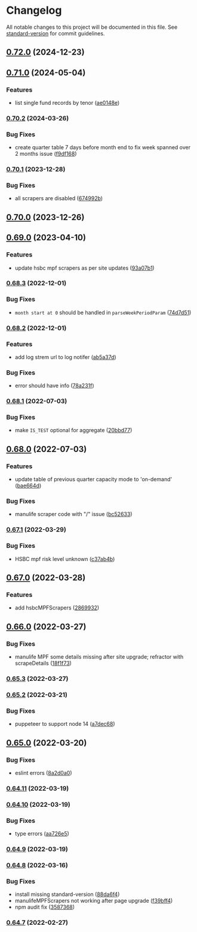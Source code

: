 # Changelog

All notable changes to this project will be documented in this file. See [standard-version](https://github.com/conventional-changelog/standard-version) for commit guidelines.

## [0.72.0](https://github.com/michchan/fund-price-monitor-backend/compare/v0.71.0...v0.72.0) (2024-12-23)

## [0.71.0](https://github.com/michchan/fund-price-monitor-backend/compare/v0.70.2...v0.71.0) (2024-05-04)


### Features

* list single fund records by tenor ([ae0148e](https://github.com/michchan/fund-price-monitor-backend/commit/ae0148e53309eadfb0540e62f99b6f504b0f9e66))

### [0.70.2](https://github.com/michchan/fund-price-monitor-backend/compare/v0.70.1...v0.70.2) (2024-03-26)


### Bug Fixes

* create quarter table 7 days before month end to fix week spanned over 2 months issue ([f9df168](https://github.com/michchan/fund-price-monitor-backend/commit/f9df1685220ce4e70e936279f03ba678f4a9519f))

### [0.70.1](https://github.com/michchan/fund-price-monitor-backend/compare/v0.70.0...v0.70.1) (2023-12-28)


### Bug Fixes

* all scrapers are disabled ([674992b](https://github.com/michchan/fund-price-monitor-backend/commit/674992be4f131ddd0a3607d19ffe4294d063a148))

## [0.70.0](https://github.com/michchan/fund-price-monitor-backend/compare/v0.69.0...v0.70.0) (2023-12-26)

## [0.69.0](https://github.com/michchan/fund-price-monitor-backend/compare/v0.68.3...v0.69.0) (2023-04-10)


### Features

* update hsbc mpf scrapers as per site updates ([93a07b1](https://github.com/michchan/fund-price-monitor-backend/commit/93a07b18d999300aa5bf27269051ccab88d43ce8))

### [0.68.3](https://github.com/michchan/fund-price-monitor-backend/compare/v0.68.2...v0.68.3) (2022-12-01)


### Bug Fixes

* `month start at 0` should be handled in `parseWeekPeriodParam` ([74d7d51](https://github.com/michchan/fund-price-monitor-backend/commit/74d7d5108321668bb09eb571da8315d41a3cfae7))

### [0.68.2](https://github.com/michchan/fund-price-monitor-backend/compare/v0.68.1...v0.68.2) (2022-12-01)


### Features

* add log strem url to log notifer ([ab5a37d](https://github.com/michchan/fund-price-monitor-backend/commit/ab5a37de936a7542b1f247d9176bee37ae3d0bff))


### Bug Fixes

* error should have info ([78a231f](https://github.com/michchan/fund-price-monitor-backend/commit/78a231f2cbd641b7cfcdbe5d2c3bb37cefaf14c6))

### [0.68.1](https://github.com/michchan/fund-price-monitor-backend/compare/v0.68.0...v0.68.1) (2022-07-03)


### Bug Fixes

* make `IS_TEST` optional for aggregate ([20bbd77](https://github.com/michchan/fund-price-monitor-backend/commit/20bbd7706c76b619cb482b4afd7418e17bd9599f))

## [0.68.0](https://github.com/michchan/fund-price-monitor-backend/compare/v0.67.1...v0.68.0) (2022-07-03)


### Features

* update table of previous quarter capacity mode to 'on-demand' ([bae664d](https://github.com/michchan/fund-price-monitor-backend/commit/bae664d77ff2f10f41dc2e5e47f4fee94c8a80f8))


### Bug Fixes

* manulife scraper code with "/" issue ([bc52633](https://github.com/michchan/fund-price-monitor-backend/commit/bc52633a1f09a83c2f72d2941ca8f8aa0bc6e994))

### [0.67.1](https://github.com/michchan/fund-price-monitor-backend/compare/v0.67.0...v0.67.1) (2022-03-29)


### Bug Fixes

* HSBC mpf risk level unknown ([c37ab4b](https://github.com/michchan/fund-price-monitor-backend/commit/c37ab4b9dea0aa2646061d13f1544d7ea0a25156))

## [0.67.0](https://github.com/michchan/fund-price-monitor-backend/compare/v0.66.0...v0.67.0) (2022-03-28)


### Features

* add hsbcMPFScrapers ([2869932](https://github.com/michchan/fund-price-monitor-backend/commit/2869932f2791e23ecdf2a5ef4fa678283ab9a045))

## [0.66.0](https://github.com/michchan/fund-price-monitor-backend/compare/v0.65.3...v0.66.0) (2022-03-27)


### Bug Fixes

* manulife MPF some details missing after site upgrade; refractor with scrapeDetails ([18f1f73](https://github.com/michchan/fund-price-monitor-backend/commit/18f1f73fac43a0a470fd810527b47338e34f5db9))

### [0.65.3](https://github.com/michchan/fund-price-monitor-backend/compare/v0.65.2...v0.65.3) (2022-03-27)

### [0.65.2](https://github.com/michchan/fund-price-monitor-backend/compare/v0.65.0...v0.65.2) (2022-03-21)


### Bug Fixes

* puppeteer to support node 14 ([a7dec68](https://github.com/michchan/fund-price-monitor-backend/commit/a7dec688c9f4d224437e8e145b5aaa2176e92850))

## [0.65.0](https://github.com/michchan/fund-price-monitor-backend/compare/v0.64.11...v0.65.0) (2022-03-20)


### Bug Fixes

* eslint errors ([8a2d0a0](https://github.com/michchan/fund-price-monitor-backend/commit/8a2d0a013e1e4162ddd166f641a74d15e31e6799))

### [0.64.11](https://github.com/michchan/fund-price-monitor-backend/compare/v0.64.10...v0.64.11) (2022-03-19)

### [0.64.10](https://github.com/michchan/fund-price-monitor-backend/compare/v0.64.9...v0.64.10) (2022-03-19)


### Bug Fixes

* type errors ([aa726e5](https://github.com/michchan/fund-price-monitor-backend/commit/aa726e54e8d3039e84f86fe2b19af8db50d031ae))

### [0.64.9](https://github.com/michchan/fund-price-monitor-backend/compare/v0.64.8...v0.64.9) (2022-03-19)

### [0.64.8](https://github.com/michchan/fund-price-monitor-backend/compare/v0.64.7...v0.64.8) (2022-03-16)


### Bug Fixes

* install missing standard-version ([88da6f4](https://github.com/michchan/fund-price-monitor-backend/commit/88da6f431820c2e63bee16451fa36b5b500d9c2d))
* manulifeMPFScrapers not working after page upgrade ([f39bff4](https://github.com/michchan/fund-price-monitor-backend/commit/f39bff49a49550b0575b52c41af001585b091a78))
* npm audit fix ([3587368](https://github.com/michchan/fund-price-monitor-backend/commit/3587368f59c8f8510d91e0b0a43fc0f4f6adbfb6))

### [0.64.7](https://github.com/michchan/fund-price-monitor-backend/compare/v0.64.6...v0.64.7) (2022-02-27)
